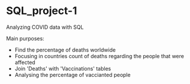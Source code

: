 # SQL_project-1
Analyzing COVID data with SQL 

Main purposes:
* Find the percentage of deaths worldwide
* Focusing in countries count of deaths regarding the people that were affected
* Join 'Deaths' with 'Vaccinations' tables 
* Analysing the percentage of vaccianted people

